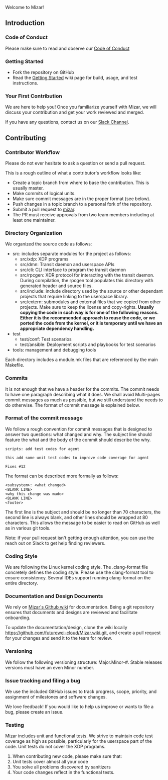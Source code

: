 <!--
SPDX-License-Identifier: MIT
Copyright (c) 2022 The Authors.

Authors: The Mizar Team

Permission is hereby granted, free of charge, to any person obtaining a copy
of this software and associated documentation files (the "Software"), to deal
in the Software without restriction, including without limitation the rights
to use, copy, modify, merge, publish, distribute, sublicense, and/or sell
copies of the Software, and to permit persons to whom the Software is
furnished to do so, subject to the following conditions:The above copyright
notice and this permission notice shall be included in all copies or
substantial portions of the Software.THE SOFTWARE IS PROVIDED "AS IS",
WITHOUT WARRANTY OF ANY KIND, EXPRESS OR IMPLIED, INCLUDING BUT NOT LIMITED
TO THE WARRANTIES OF MERCHANTABILITY, FITNESS FOR A PARTICULAR PURPOSE AND
NONINFRINGEMENT. IN NO EVENT SHALL THE AUTHORS OR COPYRIGHT HOLDERS BE LIABLE
FOR ANY CLAIM, DAMAGES OR OTHER LIABILITY, WHETHER IN AN ACTION OF CONTRACT,
TORT OR OTHERWISE, ARISING FROM, OUT OF OR IN CONNECTION WITH THE SOFTWARE OR
THE USE OR OTHER DEALINGS IN THE SOFTWARE.
-->  

Welcome to Mizar!

## Introduction

### Code of Conduct

Please make sure to read and observe our [Code of Conduct](/CODE_OF_CONDUCT.md)

### Getting Started

- Fork the repository on GitHub
- Read the [Getting Started](https://github.com/futurewei-cloud/Mizar/wiki/Getting-Started) wiki page for build, usage, and test instructions.

### Your First Contribution

We are here to help you! Once you familiarize yourself with Mizar, we will discuss your contribution and get your work reviewed and merged.

If you have any questions, contact us on our [Slack Channel](https://join.slack.com/t/mizar-group/shared_invite/enQtNzUzOTYxOTM0ODY2LTE2OWYyN2Q2MjU3ZDFmNGUwZDlmYzNmNzk3MDRjNDMwMDQwMmQ3MDNlOWE3MzIzODAyYjQwZWMwYzY2ZmQzNmU).

## Contributing

### Contributor Workflow

Please do not ever hesitate to ask a question or send a pull request.

This is a rough outline of what a contributor's workflow looks like:

- Create a topic branch from where to base the contribution. This is usually master.
- Make commits of logical units.
- Make sure commit messages are in the proper format (see below).
- Push changes in a topic branch to a personal fork of the repository.
- Submit a pull request to [mizar](https://github.com/futurewei-cloud/mizar).
- The PR must receive approvals from two team members including at least one maintainer.


### Directory Organization

We organized the source code as follows:

* src: includes separate modules for the project as follows:
    * src/xdp: XDP programs
    * src/dmn: Transit daemon and userspace APIs
    * src/cli: CLI interface to program the transit daemon
    * src/rpcgen: XDR protocol for interacting with the transit daemon. During compilation, the rpcgen tool populates this directory with generated header and source files.
    * src/include: include directory used by the source or other dependant projects that require linking to the userspace library.
    * src/extern: submodules and external files that we copied from other projects. Make sure to keep the license and copy-rights. **Usually copying the code in such way is for one of the following reasons. Either it is the recommended approach to reuse the code, or we ported the code from the kernel, or it is temporary until we have an appropriate dependency handling.**
* test
    * test/conf: Test scenarios
    * test/ansible: Deployment scripts and playbooks for test scenarios
* tools: management and debugging tools

Each directory includes a module.mk files that are referenced by the main Makefile.

### Commits

It is not enough that we have a header for the commits. The commit
needs to have one paragraph describing what it does.  We shall avoid Multi-pages commit messages as much as possible, but we still understand the needs to do otherwise. The format of commit message is explained below.

### Format of the commit message

We follow a rough convention for commit messages that is designed to answer two questions: what changed and why.
The subject line should feature the what and the body of the commit should describe the why.

```
scripts: add test codes for agent

this add some unit test codes to improve code coverage for agent

Fixes #12
```

The format can be described more formally as follows:

```
<subsystem>: <what changed>
<BLANK LINE>
<why this change was made>
<BLANK LINE>
<footer>
```

The first line is the subject and should be no longer than 70 characters, the second line is always blank, and other lines should be wrapped at 80 characters. This allows the message to be easier to read on GitHub as well as in various git tools.

Note: if your pull request isn't getting enough attention, you can use the reach out on Slack to get help finding reviewers.


### Coding Style

We are following the Linux kernel coding style. The  .clang-format  file concretely defines the coding style.  Please use the clang-format tool to ensure consistency.  Several IDEs support running clang-format on the entire directory.

### Documentation and Design Documents

We rely on [Mizar's Github wiki](https://github.com/futurewei-cloud/Mizar/wiki) for documentation.  Being a git repository ensures that documents and designs are reviewed and facilitate onboarding.

To update the documentation/design, clone the wiki locally https://github.com/futurewei-cloud/Mizar.wiki.git, and create a pull request for your changes and send it to the team for review.

### Versioning

We follow the following versioning structure:
Major.Minor-#.  Stable releases versions must have an even Minor number.

### Issue tracking and filing a bug

We use the included GitHub issues to track progress, scope, priority, and assignment of milestones and software changes.

We love feedback! If you would like to help us improve or wants to file a bug, please create an issue.

### Testing

Mizar includes unit and functional tests. We strive to maintain code test coverage as high as possible, particularly for the userspace part of the code. Unit tests do not cover the XDP programs.

1. When contributing new code, please make sure that:
1. Unit tests cover almost all your code
1. You solve all problems discovered by sanitizers
1. Your code changes reflect in the functional tests.

